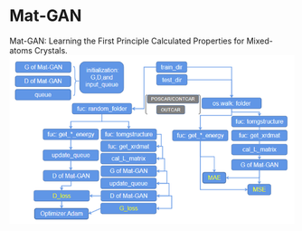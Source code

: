 # Mat-GAN
Mat-GAN: Learning the First Principle Calculated Properties for Mixed-atoms Crystals.
![Mat-GAN](https://github.com/j2hu/Mat-GAN/blob/master/Mat-GAN-code-flow.png)
